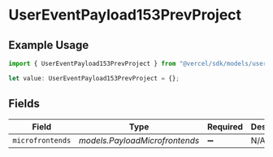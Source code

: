 # UserEventPayload153PrevProject

## Example Usage

```typescript
import { UserEventPayload153PrevProject } from "@vercel/sdk/models/userevent.js";

let value: UserEventPayload153PrevProject = {};
```

## Fields

| Field                          | Type                           | Required                       | Description                    |
| ------------------------------ | ------------------------------ | ------------------------------ | ------------------------------ |
| `microfrontends`               | *models.PayloadMicrofrontends* | :heavy_minus_sign:             | N/A                            |